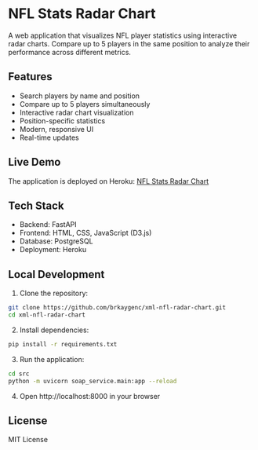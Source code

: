 # NFL Stats Radar Chart

A web application that visualizes NFL player statistics using interactive radar charts. Compare up to 5 players in the same position to analyze their performance across different metrics.

## Features

- Search players by name and position
- Compare up to 5 players simultaneously
- Interactive radar chart visualization
- Position-specific statistics
- Modern, responsive UI
- Real-time updates

## Live Demo

The application is deployed on Heroku:
[NFL Stats Radar Chart](https://nfl-stats-radar-charts-7697747f5467.herokuapp.com/)

## Tech Stack

- Backend: FastAPI
- Frontend: HTML, CSS, JavaScript (D3.js)
- Database: PostgreSQL
- Deployment: Heroku

## Local Development

1. Clone the repository:
```bash
git clone https://github.com/brkaygenc/xml-nfl-radar-chart.git
cd xml-nfl-radar-chart
```

2. Install dependencies:
```bash
pip install -r requirements.txt
```

3. Run the application:
```bash
cd src
python -m uvicorn soap_service.main:app --reload
```

4. Open http://localhost:8000 in your browser

## License

MIT License 